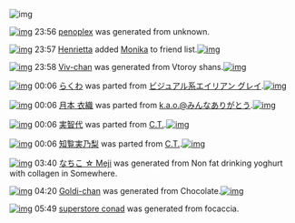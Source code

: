 ![img](http://gdrive-cdn.herokuapp.com/537b65a5bc09f0000721dda7/512px-barcode.png)

[![img](http://www.deviantsart.com/a95phi.png)](http://www.barcodekanojo.com/kanojo/3192834/penoplex) 23:56 [penoplex](http://www.barcodekanojo.com/kanojo/3192834/penoplex) was generated from unknown.

[![img](http://www.deviantsart.com/3ifgcdt.jpeg)](http://www.barcodekanojo.com/user/428746/Henrietta) 23:57 [Henrietta](http://www.barcodekanojo.com/user/428746/Henrietta) added [Monika](http://www.barcodekanojo.com/kanojo/3038604/Monika) to friend list.[![img](http://www.deviantsart.com/2vu1r0v.png)](http://www.barcodekanojo.com/kanojo/3038604/Monika) 

[![img](http://www.deviantsart.com/2li5n77.png)](http://www.barcodekanojo.com/kanojo/3192835/Viv-chan) 23:58 [Viv-chan](http://www.barcodekanojo.com/kanojo/3192835/Viv-chan) was generated from Vtoroy shans.[![img](http://www.deviantsart.com/1n5ct0t.jpeg)](http://www.barcodekanojo.com/product_images/barcode/6018346/1424357837/Vtoroy%20shans.jpg) 

[![img](http://www.deviantsart.com/1c06dt6.png)](http://www.barcodekanojo.com/kanojo/3191878/%E3%82%89%E3%81%8F%E3%82%8F) 00:06 [らくわ](http://www.barcodekanojo.com/kanojo/3191878/%E3%82%89%E3%81%8F%E3%82%8F) was parted from [ビジュアル系エイリアン グレイ](http://www.barcodekanojo.com/kanojo/3191878/%E3%82%89%E3%81%8F%E3%82%8F).[![img](http://www.deviantsart.com/kj51e0.jpeg)](http://www.barcodekanojo.com/user/441/%E3%83%93%E3%82%B8%E3%83%A5%E3%82%A2%E3%83%AB%E7%B3%BB%E3%82%A8%E3%82%A4%E3%83%AA%E3%82%A2%E3%83%B3%20%E3%82%B0%E3%83%AC%E3%82%A4) 

[![img](http://www.deviantsart.com/3fraa1f.png)](http://www.barcodekanojo.com/kanojo/2523640/%E6%9C%88%E6%9C%AC%20%E8%A1%A3%E7%B9%94) 00:06 [月本 衣織](http://www.barcodekanojo.com/kanojo/2523640/%E6%9C%88%E6%9C%AC%20%E8%A1%A3%E7%B9%94) was parted from [k.a.o.@みんなありがとう](http://www.barcodekanojo.com/kanojo/2523640/%E6%9C%88%E6%9C%AC%20%E8%A1%A3%E7%B9%94).[![img](http://www.deviantsart.com/1ne7497.jpeg)](http://www.barcodekanojo.com/user/30944/k.a.o.%40%E3%81%BF%E3%82%93%E3%81%AA%E3%81%82%E3%82%8A%E3%81%8C%E3%81%A8%E3%81%86) 

[![img](http://www.deviantsart.com/et6tap.png)](http://www.barcodekanojo.com/kanojo/2320191/%E5%AE%9F%E6%99%BA%E4%BB%A3) 00:06 [実智代](http://www.barcodekanojo.com/kanojo/2320191/%E5%AE%9F%E6%99%BA%E4%BB%A3) was parted from [C.T.](http://www.barcodekanojo.com/kanojo/2320191/%E5%AE%9F%E6%99%BA%E4%BB%A3).[![img](http://www.deviantsart.com/fhrc6a.jpeg)](http://www.barcodekanojo.com/user/272165/C.T.) 

[![img](http://www.deviantsart.com/2clp6fq.png)](http://www.barcodekanojo.com/kanojo/2220219/%E7%9F%A5%E8%A6%A7%E5%AE%9F%E4%B9%83%E6%A2%A8) 00:06 [知覧実乃梨](http://www.barcodekanojo.com/kanojo/2220219/%E7%9F%A5%E8%A6%A7%E5%AE%9F%E4%B9%83%E6%A2%A8) was parted from [C.T.](http://www.barcodekanojo.com/kanojo/2220219/%E7%9F%A5%E8%A6%A7%E5%AE%9F%E4%B9%83%E6%A2%A8).[![img](http://www.deviantsart.com/fhrc6a.jpeg)](http://www.barcodekanojo.com/user/272165/C.T.) 

[![img](http://www.deviantsart.com/2bmpaon.png)](http://www.barcodekanojo.com/kanojo/3192836/%E3%81%AA%E3%81%A1%E3%81%93%20%E2%98%86%20Meji) 03:40 [なちこ ☆ Meji](http://www.barcodekanojo.com/kanojo/3192836/%E3%81%AA%E3%81%A1%E3%81%93%20%E2%98%86%20Meji) was generated from Non fat drinking yoghurt with collagen in Somewhere.

[![img](http://www.deviantsart.com/2kmh42v.png)](http://www.barcodekanojo.com/kanojo/3192837/Goldi-chan) 04:20 [Goldi-chan](http://www.barcodekanojo.com/kanojo/3192837/Goldi-chan) was generated from Chocolate.[![img](http://www.deviantsart.com/1sbtlfv.jpeg)](http://www.barcodekanojo.com/product_images/barcode/6018348/1424373553/Chocolate.jpg) 

[![img](http://www.deviantsart.com/3adiioe.png)](http://www.barcodekanojo.com/kanojo/3192838/superstore%20conad) 05:49 [superstore conad](http://www.barcodekanojo.com/kanojo/3192838/superstore%20conad) was generated from focaccia.

